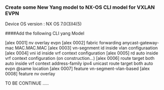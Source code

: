   
### Create some New Yang model to NX-OS CLI model for VXLAN EVPN

Device OS version : NX OS 7.0(3)I4(5)

####Add the following CLI yang Model

[alex 0001] nv overlay evpn 
[alex 0002] fabric forwarding anycast-gateway-mac MAC.MAC.MAC
[alex 0003] vn-segnment id inside vlan configuraation
[alex 0004] vni id inside vrf context configuration
[alex 0005] rd auto inside vrf context configuration (on construction...)
[alex 0006] route target both auto inside vrf context address-family ipv4 unicast
            route target both auto evpn @same location
[alex 0007] feature vn-segment-vlan-based
[alex 0008] feature nv overlay

TO BE CONTINUE .....